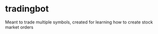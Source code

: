 # tradingbot
Meant to trade multiple symbols, created for learning how to create stock market orders

